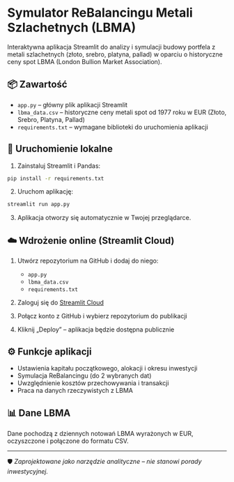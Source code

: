 # Symulator ReBalancingu Metali Szlachetnych (LBMA)

Interaktywna aplikacja Streamlit do analizy i symulacji budowy portfela z metali szlachetnych (złoto, srebro, platyna, pallad) w oparciu o historyczne ceny spot LBMA (London Bullion Market Association).

## 📦 Zawartość

- `app.py` – główny plik aplikacji Streamlit
- `lbma_data.csv` – historyczne ceny metali spot od 1977 roku w EUR (Złoto, Srebro, Platyna, Pallad)
- `requirements.txt` – wymagane biblioteki do uruchomienia aplikacji

## 🚀 Uruchomienie lokalne

1. Zainstaluj Streamlit i Pandas:

```bash
pip install -r requirements.txt
```

2. Uruchom aplikację:

```bash
streamlit run app.py
```

3. Aplikacja otworzy się automatycznie w Twojej przeglądarce.

## ☁️ Wdrożenie online (Streamlit Cloud)

1. Utwórz repozytorium na GitHub i dodaj do niego:
   - `app.py`
   - `lbma_data.csv`
   - `requirements.txt`

2. Zaloguj się do [Streamlit Cloud](https://streamlit.io/cloud)

3. Połącz konto z GitHub i wybierz repozytorium do publikacji

4. Kliknij „Deploy” – aplikacja będzie dostępna publicznie

## ⚙️ Funkcje aplikacji

- Ustawienia kapitału początkowego, alokacji i okresu inwestycji
- Symulacja ReBalancingu (do 2 wybranych dat)
- Uwzględnienie kosztów przechowywania i transakcji
- Praca na danych rzeczywistych z LBMA

## 📊 Dane LBMA

Dane pochodzą z dziennych notowań LBMA wyrażonych w EUR, oczyszczone i połączone do formatu CSV.

---

🛡️ *Zaprojektowane jako narzędzie analityczne – nie stanowi porady inwestycyjnej.*
